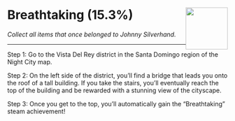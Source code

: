 # Breathtaking (15.3%) <img style="float: right;" src="https://cdn.cloudflare.steamstatic.com/steamcommunity/public/images/apps/1091500/27664ed21cfe3db65108a6ed1b25e383a6aafdb8.jpg" width="96" height="96">

_Collect all items that once belonged to Johnny Silverhand._

---

Step 1: Go to the Vista Del Rey district in the Santa Domingo region of the Night City map.

Step 2: On the left side of the district, you’ll find a bridge that leads you onto the roof of a tall building. If you take the stairs, you’ll eventually reach the top of the building and be rewarded with a stunning view of the cityscape.

Step 3: Once you get to the top, you’ll automatically gain the “Breathtaking” steam achievement!